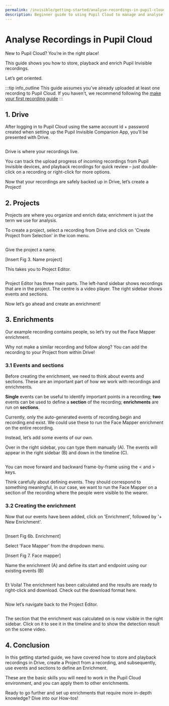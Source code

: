 ```yaml
---
permalink: /invisible/getting-started/analyse-recordings-in-pupil-cloud
description: Beginner guide to using Pupil Cloud to manage and analyse recordings.
---
```


# Analyse Recordings in Pupil Cloud
New to Pupil Cloud? You’re in the right place! 

This guide shows you how to store, playback and enrich Pupil Invisible recordings.

Let’s get oriented.

:::tip
<v-icon large color="info">info_outline</v-icon>
This guide assumes you’ve already uploaded at least one recording to Pupil Cloud. If you haven’t, we 
recommend following the [make your first recording guide](/invisible/getting-started/first-recording)
:::

<v-divider></v-divider>

## 1. Drive
After logging in to Pupil Cloud using the same account id + password created when setting up the Pupil Invisible 
Companion App, you’ll be presented with Drive.

<div class="pb-4" style="display:flex;justify-content:center;">
  <v-img
    :src="require('../../media/invisible/getting-started/PC-Getting_Started-Fig_1.jpg')"
    max-width=100%
  >
  </v-img>
</div>

Drive is where your recordings live. 

You can track the upload progress of incoming recordings from Pupil Invisible devices, and playback recordings for quick 
review – just double-click on a recording or right-click for more options. 

Now that your recordings are safely backed up in Drive, let’s create a Project!

## 2. Projects
Projects are where you organize and enrich data; enrichment is just the term we use for analysis.

To create a project, select a recording from Drive and click on 'Create Project from Selection' in the icon menu.

<div class="pb-4" style="display:flex;justify-content:center;">
  <v-img
    :src="require('../../media/invisible/getting-started/PC-Getting_Started-Fig_2.jpg')"
    max-width=100%
  >
  </v-img>
</div>

Give the project a name.

[Insert Fig 3. Name project]

This takes you to Project Editor.

<div class="pb-4" style="display:flex;justify-content:center;">
  <v-img
    :src="require('../../media/invisible/getting-started/PC-Getting_Started-Fig_3.jpg')"
    max-width=100%
  >
  </v-img>
</div>

Project Editor has three main parts. The left-hand sidebar shows recordings that are in the project. The centre is a 
video player. The right sidebar shows events and sections.

Now let’s go ahead and create an enrichment!

## 3. Enrichments
Our example recording contains people, so let’s try out the Face Mapper enrichment. 

Why not make a similar recording and follow along? You can add the recording to your Project from within Drive!

### 3.1 Events and sections
Before creating the enrichment, we need to think about events and sections. These are an important part of how we work 
with recordings and enrichments. 

**Single** events can be useful to identify important points in a recording; **two** events can be used to define a 
**section** of the recording; **enrichments** are run on **sections**.

Currently, only the auto-generated events of recording.begin and recording.end exist. We could use these to run 
the Face Mapper enrichment on the entire recording. 

Instead, let’s add some events of our own.

Over in the right sidebar, you can type them manually (A). The events will appear in the right sidebar (B) and down in 
the timeline (C). 

<div class="pb-4" style="display:flex;justify-content:center;">
  <v-img
    :src="require('../../media/invisible/getting-started/PC-Getting_Started-Fig_4.jpg')"
    max-width=100%
  >
  </v-img>
</div>

You can move forward and backward frame-by-frame using the < and >  keys.

Think carefully about defining events. They should correspond to something meaningful, in our case, we want to run the 
Face Mapper on a section of the recording where the people were visible to the wearer.

### 3.2 Creating the enrichment
Now that our events have been added, click on 'Enrichment', followed by '+ New Enrichment'.

<div class="pb-4" style="display:flex;justify-content:center;">
  <v-img
    :src="require('../../media/invisible/getting-started/PC-Getting_Started-Fig_5.jpg')"
    max-width=100%
  >
  </v-img>
</div>

[Insert Fig 6b. Enrichment]

Select 'Face Mapper' from the dropdown menu.

[Insert Fig 7. Face mapper]

Name the enrichment (A) and define its start and endpoint using our existing events (B)

<div class="pb-4" style="display:flex;justify-content:center;">
  <v-img
    :src="require('../../media/invisible/getting-started/PC-Getting_Started-Fig_6.jpg')"
    max-width=100%
  >
  </v-img>
</div>

Et Voila! The enrichment has been calculated and the results are ready to right-click and download. Check out the 
download format here.

<div class="pb-4" style="display:flex;justify-content:center;">
  <v-img
    :src="require('../../media/invisible/getting-started/PC-Getting_Started-Fig_7.jpg')"
    max-width=100%
  >
  </v-img>
</div>

Now let’s navigate back to the Project Editor.

<div class="pb-4" style="display:flex;justify-content:center;">
  <v-img
    :src="require('../../media/invisible/getting-started/PC-Getting_Started-Fig_8.jpg')"
    max-width=100%
  >
  </v-img>
</div>

The section that the enrichment was calculated on is now visible in the right sidebar. Click on it to see it in 
the timeline and to show the detection result on the scene video.

## 4. Conclusion
In this getting started guide, we have covered how to store and playback recordings in Drive, create a Project from a 
recording, and subsequently, use events and sections to define an Enrichment. 

These are the basic skills you will need to work in the Pupil Cloud environment, and you can apply them to other 
enrichments.

Ready to go further and set up enrichments that require more in-depth knowledge? Dive into our How-tos!

